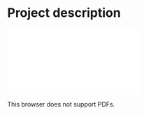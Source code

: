 # Project description

<object data="doc/BotSchema.pdf" type="application/pdf" width="700px" height="700px">
    <embed src="doc/BotSchema.pdf">
        <p>This browser does not support PDFs.</p>
    </embed>
</object>